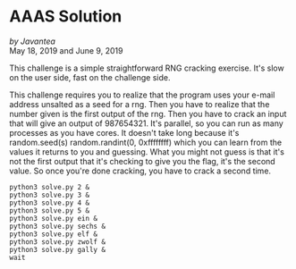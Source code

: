 # AAAS Solution

*by Javantea*  
May 18, 2019 and June 9, 2019

This challenge is a simple straightforward RNG cracking exercise. It's slow on the user side, fast on the challenge side.

This challenge requires you to realize that the program uses your e-mail address unsalted as a seed for a rng. Then you have to realize that the number given is the first output of the rng. Then you have to crack an input that will give an output of 987654321. It's parallel, so you can run as many processes as you have cores. It doesn't take long because it's random.seed(s) random.randint(0, 0xffffffff) which you can learn from the values it returns to you and guessing. What you might not guess is that it's not the first output that it's checking to give you the flag, it's the second value. So once you're done cracking, you have to crack a second time.

```
python3 solve.py 2 &
python3 solve.py 3 &
python3 solve.py 4 &
python3 solve.py 5 &
python3 solve.py ein &
python3 solve.py sechs &
python3 solve.py elf &
python3 solve.py zwolf &
python3 solve.py gally &
wait

```

